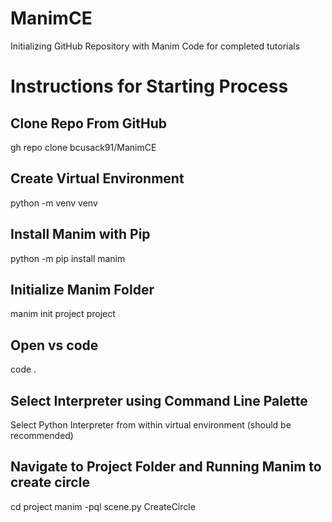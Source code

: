 # ManimCE
Initializing GitHub Repository with Manim Code for completed tutorials

# Instructions for Starting Process

## Clone Repo From GitHub
gh repo clone bcusack91/ManimCE

## Create Virtual Environment
python -m venv venv

## Install Manim with Pip
python -m pip install manim

## Initialize Manim Folder
manim init project project

## Open vs code
code .

## Select Interpreter using Command Line Palette
Select Python Interpreter from within virtual environment (should be recommended)

## Navigate to Project Folder and Running Manim to create circle
cd project
manim -pql scene.py CreateCircle
